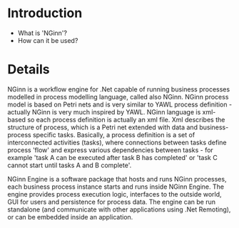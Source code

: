 # Introduction #

  * What is 'NGinn'?
  * How can it be used?

# Details #

NGinn is a workflow engine for .Net capable of running business processes modelled in process modelling language, called also NGinn. NGinn process model is based on Petri nets and is very similar to YAWL process definition - actually NGinn is very much inspired by YAWL. NGinn language is xml-based so each process definition is actually an xml file. Xml describes the structure of process, which is a Petri net extended with data and business-process specific tasks.
Basically, a process definition is a set of interconnected activities (tasks), where connections between tasks define process 'flow' and express various dependencies between tasks  - for example 'task A can be executed after task B has completed' or 'task C cannot start until tasks A and B complete'.


NGinn Engine is a software package that hosts and runs NGinn processes, each business process instance starts and runs inside NGinn Engine. The engine provides process execution logic, interfaces to the outside world, GUI for users and persistence for process data. The engine can be run standalone (and communicate with other applications using .Net Remoting), or can be embedded inside an application.